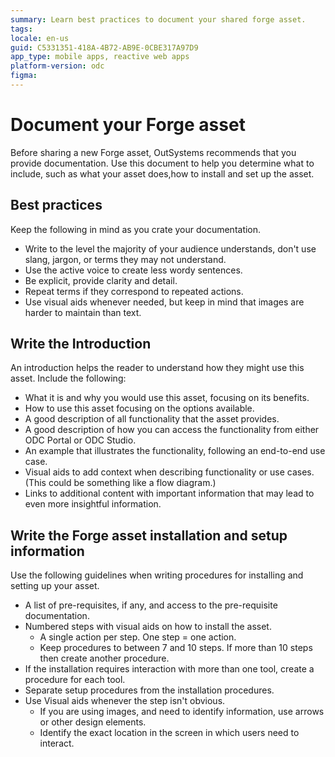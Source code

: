 ```yaml
---
summary: Learn best practices to document your shared forge asset.
tags:
locale: en-us
guid: C5331351-418A-4B72-AB9E-0CBE317A97D9
app_type: mobile apps, reactive web apps
platform-version: odc
figma:
---
```


# Document your Forge asset

Before sharing a new Forge asset, OutSystems recommends that you provide documentation. Use this document to help you determine what to include, such as what your asset does,how to install and set up the asset.

## Best practices

Keep the following in mind as you crate your documentation.

 * Write to the level the majority of your audience understands, don't use slang, jargon, or terms they may not understand.
* Use the active voice to create less wordy sentences.
* Be explicit, provide clarity and detail.
* Repeat terms if they correspond to repeated actions.
* Use visual aids whenever needed, but keep in mind that images are harder to maintain than text.

## Write the Introduction

An introduction helps the reader to understand how they might use this asset. Include the following: 

* What it is and why you would use this asset, focusing on its benefits.
* How to use this asset focusing on the options available.
* A good description of all functionality that the asset provides.
* A good description of how you can access the functionality from either ODC Portal or ODC Studio.
* An example that illustrates the functionality, following an end-to-end use case.
* Visual aids to add context when describing functionality or use cases. (This could be something like a flow diagram.)
* Links to additional content with important information that may lead to even more insightful information.

## Write the Forge asset installation and setup information

Use the following guidelines when writing procedures for installing and setting up your asset.

* A list of pre-requisites, if any, and access to the pre-requisite documentation.
* Numbered steps with visual aids on how to install the asset.
    * A single action per step. One step = one action.
    * Keep procedures to between 7 and 10 steps. If more than 10 steps then create another procedure.
* If the installation requires interaction with more than one tool, create a procedure for each tool.
* Separate setup procedures from the installation procedures.
 * Use Visual aids whenever the step isn't obvious.
    * If you are using images, and need to identify information, use arrows or other design elements.
    * Identify the exact location in the screen in which users need to interact.
  
